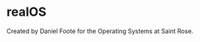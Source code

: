 realOS
===============================================================
Created by Daniel Foote for the Operating Systems at Saint Rose.
  
